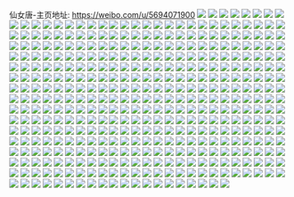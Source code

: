 仙女唐-主页地址: https://weibo.com/u/5694071900 
![](https://wx4.sinaimg.cn/mw2000/006dlKdmgy1h95wf3izntj31z82mzqv6.jpg) 
![](https://wx4.sinaimg.cn/mw2000/006dlKdmgy1h95wf4y7t9j31yn2m74qq.jpg) 
![](https://wx4.sinaimg.cn/mw2000/006dlKdmgy1h95wf6cqvxj321p2qaqv6.jpg) 
![](https://wx4.sinaimg.cn/mw2000/006dlKdmgy1h95wfbhx96j31yt2mfhdu.jpg) 
![](https://wx4.sinaimg.cn/mw2000/006dlKdmgy1h95wf7rrgej320x2p9e82.jpg) 
![](https://wx4.sinaimg.cn/mw2000/006dlKdmgy1h95wfcqci7j31uv2h54qq.jpg) 
![](https://wx4.sinaimg.cn/mw2000/006dlKdmgy1h94osp61q1j321n2q7b2d.jpg) 
![](https://wx4.sinaimg.cn/mw2000/006dlKdmgy1h94osti170j321x2qke85.jpg) 
![](https://wx4.sinaimg.cn/mw2000/006dlKdmgy1h94osy02l8j31xp2kx4qt.jpg) 
![](https://wx4.sinaimg.cn/mw2000/006dlKdmgy1h94ot23s7yj31ye2lux6s.jpg) 
![](https://wx4.sinaimg.cn/mw2000/006dlKdmgy1h94oukuv4xj317d37kx6r.jpg) 
![](https://wx4.sinaimg.cn/mw2000/006dlKdmgy1h94ot9b1kej31vn2i7kjo.jpg) 
![](https://wx4.sinaimg.cn/mw2000/006dlKdmgy1h92mk2swe0j31we2j7e82.jpg) 
![](https://wx4.sinaimg.cn/mw2000/006dlKdmgy1h92mk9wlzej31vr2ice82.jpg) 
![](https://wx4.sinaimg.cn/mw2000/006dlKdmgy1h92ml64i8qj329830aqv7.jpg) 
![](https://wx4.sinaimg.cn/mw2000/006dlKdmgy1h92mktccqdj32c0340kjn.jpg) 
![](https://wx4.sinaimg.cn/mw2000/006dlKdmgy1h92mkehs8lj31zz2nzhdu.jpg) 
![](https://wx4.sinaimg.cn/mw2000/006dlKdmgy1h92mki96gqj31xt2l3kjm.jpg) 
![](https://wx4.sinaimg.cn/mw2000/006dlKdmgy1h90dpwh5nrj32602w0e85.jpg) 
![](https://wx4.sinaimg.cn/mw2000/006dlKdmgy1h90dps8meuj32c02c0u10.jpg) 
![](https://wx4.sinaimg.cn/mw2000/006dlKdmgy1h90dpzuqs6j31sc2dsqv7.jpg) 
![](https://wx4.sinaimg.cn/mw2000/006dlKdmgy1h8z20l6s0vj31wf2j84qs.jpg) 
![](https://wx4.sinaimg.cn/mw2000/006dlKdmgy1h8z20n4qpvj31xz2lb7wk.jpg) 
![](https://wx4.sinaimg.cn/mw2000/006dlKdmgy1h8z20ggc76j31vi2i0u0z.jpg) 
![](https://wx4.sinaimg.cn/mw2000/006dlKdmgy1h8z20esrmwj321q2qanpg.jpg) 
![](https://wx4.sinaimg.cn/mw2000/006dlKdmgy1h8z20jabs4j32c0340kjp.jpg) 
![](https://wx4.sinaimg.cn/mw2000/006dlKdmgy1h8z20rtzh5j31yg2lxe84.jpg) 
![](https://wx4.sinaimg.cn/mw2000/006dlKdmgy1h8z20u8metj325n2vjx6s.jpg) 
![](https://wx4.sinaimg.cn/mw2000/006dlKdmgy1h8z20piw0mj31vp2i91l0.jpg) 
![](https://wx4.sinaimg.cn/mw2000/006dlKdmgy1h8z20wf3arj322n2rjnpg.jpg) 
![](https://wx4.sinaimg.cn/mw2000/006dlKdmgy1h8yt2fji5rj323g2sl4qr.jpg) 
![](https://wx4.sinaimg.cn/mw2000/006dlKdmgy1h8yt2iz2uij321d2pu7wj.jpg) 
![](https://wx4.sinaimg.cn/mw2000/006dlKdmgy1h8yt2nd144j32472tlb2b.jpg) 
![](https://wx4.sinaimg.cn/mw2000/006dlKdmgy1h8yt5ilsc6j31x42k5qv6.jpg) 
![](https://wx4.sinaimg.cn/mw2000/006dlKdmgy1h8xxurj2irj320g2olkjm.jpg) 
![](https://wx4.sinaimg.cn/mw2000/006dlKdmgy1h8xxuvs2ckj31yx2mke82.jpg) 
![](https://wx4.sinaimg.cn/mw2000/006dlKdmgy1h8xxuzxcofj31w12ipe82.jpg) 
![](https://wx4.sinaimg.cn/mw2000/006dlKdmgy1h8xxuyjp9vj31xg2klhdu.jpg) 
![](https://wx4.sinaimg.cn/mw2000/006dlKdmgy1h8xxuu52qxj30xc3p7kjm.jpg) 
![](https://wx4.sinaimg.cn/mw2000/006dlKdmgy1h8xxux6la5j31v22heb2a.jpg) 
![](https://wx4.sinaimg.cn/mw2000/006dlKdmgy1h8xxv1m493j31yv2mhhdu.jpg) 
![](https://wx4.sinaimg.cn/mw2000/006dlKdmgy1h8xxv32apjj320r2p0kjm.jpg) 
![](https://wx4.sinaimg.cn/mw2000/006dlKdmgy1h8xxv4bpphj31uy2ha7wi.jpg) 
![](https://wx4.sinaimg.cn/mw2000/006dlKdmgy1h7px07tvnnj32c03401l0.jpg) 
![](https://wx4.sinaimg.cn/mw2000/006dlKdmgy1h7px0c9bjij320k2oq4qp.jpg) 
![](https://wx4.sinaimg.cn/mw2000/006dlKdmgy1h7px09e6ijj31x12k1hdu.jpg) 
![](https://wx4.sinaimg.cn/mw2000/006dlKdmgy1h7px0dr0vgj32a831m7wi.jpg) 
![](https://wx4.sinaimg.cn/mw2000/006dlKdmgy1h7px043qelj31yg2lyqv5.jpg) 
![](https://wx4.sinaimg.cn/mw2000/006dlKdmgy1h7px0b5048j326k2wqu0y.jpg) 
![](https://wx4.sinaimg.cn/mw2000/006dlKdmgy1h7px0575sij31me25uu0x.jpg) 
![](https://wx4.sinaimg.cn/mw2000/006dlKdmgy1h61x6pwinij32c0340e0p.jpg) 
![](https://wx4.sinaimg.cn/mw2000/006dlKdmgy1h61xq15ckuj32142ph7wj.jpg) 
![](https://wx4.sinaimg.cn/mw2000/006dlKdmgy1h4llxtoxkpj32c0340x6r.jpg) 
![](https://wx4.sinaimg.cn/mw2000/006dlKdmgy1h4llxx5lhrj322x2rwe83.jpg) 
![](https://wx4.sinaimg.cn/mw2000/006dlKdmgy1h4llxyh3jgj322m2rinpe.jpg) 
![](https://wx4.sinaimg.cn/mw2000/006dlKdmgy1h4llxz1qnzj30n00uon66.jpg) 
![](https://wx4.sinaimg.cn/mw2000/006dlKdmgy1h4lly2x3mij33403401l0.jpg) 
![](https://wx4.sinaimg.cn/mw2000/006dlKdmgy1h4llxoxmjvj318x1nwe81.jpg) 
![](https://wx4.sinaimg.cn/mw2000/006dlKdmgy1h3usq2y9y2j30uk58g7wj.jpg) 
![](https://wx4.sinaimg.cn/mw2000/006dlKdmgy1h3uspx4fkcj30xc3pc1ky.jpg) 
![](https://wx4.sinaimg.cn/mw2000/006dlKdmgy1h3utci924rj30xc3pc1ky.jpg) 
![](https://wx4.sinaimg.cn/mw2000/006dlKdmgy1h37ppo1m8ij31ym2m5kjn.jpg) 
![](https://wx4.sinaimg.cn/mw2000/006dlKdmgy1h37pprfyqrj31yz2mnx6r.jpg) 
![](https://wx4.sinaimg.cn/mw2000/006dlKdmgy1h37ppu484fj31z82mzb2b.jpg) 
![](https://wx4.sinaimg.cn/mw2000/006dlKdmgy1h31y8dh9c9j31mg25xu0x.jpg) 
![](https://wx4.sinaimg.cn/mw2000/006dlKdmgy1h31y8gn6r9j31sd2dtkjm.jpg) 
![](https://wx4.sinaimg.cn/mw2000/006dlKdmgy1h31y8khipgj31rh2cnhdu.jpg) 
![](https://wx4.sinaimg.cn/mw2000/006dlKdmgy1h31y8945c8j31su2eg7wi.jpg) 
![](https://wx4.sinaimg.cn/mw2000/006dlKdmgy1h2yhmxvp5zj32c03407wi.jpg) 
![](https://wx4.sinaimg.cn/mw2000/006dlKdmgy1h2yhn0b9saj31ra2cehdt.jpg) 
![](https://wx4.sinaimg.cn/mw2000/006dlKdmgy1h2yhmz04juj31sq2eanpd.jpg) 
![](https://wx4.sinaimg.cn/mw2000/006dlKdmgy1h2yhmw1c2bj326k2wrqv5.jpg) 
![](https://wx4.sinaimg.cn/mw2000/006dlKdmgy1h2yci57hy9j31sc2ds1ky.jpg) 
![](https://wx4.sinaimg.cn/mw2000/006dlKdmgy1h2yci8dewjj31sc2ds7wi.jpg) 
![](https://wx4.sinaimg.cn/mw2000/006dlKdmgy1h2yciljb6gj31sc2dsx6p.jpg) 
![](https://wx4.sinaimg.cn/mw2000/006dlKdmgy1h2yciu0u2cj32c0340npf.jpg) 
![](https://wx4.sinaimg.cn/mw2000/006dlKdmgy1h2ycjk7ceoj32c0340qv6.jpg) 
![](https://wx4.sinaimg.cn/mw2000/006dlKdmgy1h2ycih4lmoj32c0340kjn.jpg) 
![](https://wx4.sinaimg.cn/mw2000/006dlKdmgy1h2x63lx86yj32412tdx6r.jpg) 
![](https://wx4.sinaimg.cn/mw2000/006dlKdmgy1h2x63du0vdj316n1kwnpd.jpg) 
![](https://wx4.sinaimg.cn/mw2000/006dlKdmgy1h2x63hp1f2j32c03407wk.jpg) 
![](https://wx4.sinaimg.cn/mw2000/006dlKdmgy1h2x63r0semj328k2zfb2c.jpg) 
![](https://wx4.sinaimg.cn/mw2000/006dlKdmgy1h2wjho1zatj321h2pznpe.jpg) 
![](https://wx4.sinaimg.cn/mw2000/006dlKdmgy1h2wjvwvk4pj31xp2kytzn.jpg) 
![](https://wx4.sinaimg.cn/mw2000/006dlKdmgy1h2wjhqcre4j31uf2gk7wi.jpg) 
![](https://wx4.sinaimg.cn/mw2000/006dlKdmgy1h2wjhz498hj31m625khdt.jpg) 
![](https://wx4.sinaimg.cn/mw2000/006dlKdmgy1h2wjhl4cqnj32c0340hdu.jpg) 
![](https://wx4.sinaimg.cn/mw2000/006dlKdmgy1h2wji0ojd8j31op28xb29.jpg) 
![](https://wx4.sinaimg.cn/mw2000/006dlKdmgy1h2wjhud731j32c0340kjm.jpg) 
![](https://wx4.sinaimg.cn/mw2000/006dlKdmgy1h2wjw1hwosj32c03404qr.jpg) 
![](https://wx4.sinaimg.cn/mw2000/006dlKdmgy1h2wjhwpaw4j32c03407wi.jpg) 
![](https://wx4.sinaimg.cn/mw2000/006dlKdmgy1h2u0039e9yj323n2su1ky.jpg) 
![](https://wx4.sinaimg.cn/mw2000/006dlKdmgy1h2u004s7t3j321s2qex6p.jpg) 
![](https://wx4.sinaimg.cn/mw2000/006dlKdmgy1h2u0017g6yj31wl2jgx6p.jpg) 
![](https://wx4.sinaimg.cn/mw2000/006dlKdmgy1h2u005shh5j31ux2h8qv5.jpg) 
![](https://wx4.sinaimg.cn/mw2000/006dlKdmgy1h2u0077ijnj31rx2d8kjl.jpg) 
![](https://wx4.sinaimg.cn/mw2000/006dlKdmgy1h2u008ezalj31vn2i7u0x.jpg) 
![](https://wx4.sinaimg.cn/mw2000/006dlKdmgy1h2t5avku0aj32c0340u0y.jpg) 
![](https://wx4.sinaimg.cn/mw2000/006dlKdmgy1h2t5ayvhtaj32c0340x6q.jpg) 
![](https://wx4.sinaimg.cn/mw2000/006dlKdmgy1h2t5at7nx4j31s22dehdu.jpg) 
![](https://wx4.sinaimg.cn/mw2000/006dlKdmgy1h2rxquqv6jj31yl2m4qv6.jpg) 
![](https://wx4.sinaimg.cn/mw2000/006dlKdmgy1h2rxu3b8q5j326w2x6b2a.jpg) 
![](https://wx4.sinaimg.cn/mw2000/006dlKdmgy1h2rxqi4716j320a2oekjm.jpg) 
![](https://wx4.sinaimg.cn/mw2000/006dlKdmgy1h2rxu66ky7j31zu2nsx6p.jpg) 
![](https://wx4.sinaimg.cn/mw2000/006dlKdmgy1h2rxvgomzoj31sc2ds7wi.jpg) 
![](https://wx4.sinaimg.cn/mw2000/006dlKdmgy1h2rxq01m1lj320x2p8u0y.jpg) 
![](https://wx4.sinaimg.cn/mw2000/006dlKdmgy1h2rxqrdpvsj31xl2ksqv6.jpg) 
![](https://wx4.sinaimg.cn/mw2000/006dlKdmgy1h2rxv0vppsj32c0340qv6.jpg) 
![](https://wx4.sinaimg.cn/mw2000/006dlKdmgy1h2rxq9u2msj31wo2jk7wi.jpg) 
![](https://wx4.sinaimg.cn/mw2000/006dlKdmgy1h2qhzltw1qj31ut2h3npd.jpg) 
![](https://wx4.sinaimg.cn/mw2000/006dlKdmgy1h2qhzqztmkj31pf29wqv5.jpg) 
![](https://wx4.sinaimg.cn/mw2000/006dlKdmgy1h2qhzmvkpuj31sq2ebnpd.jpg) 
![](https://wx4.sinaimg.cn/mw2000/006dlKdmgy1h2qhzvkoahj32c0340u0y.jpg) 
![](https://wx4.sinaimg.cn/mw2000/006dlKdmgy1h2qhzps8r3j31vy2il1ky.jpg) 
![](https://wx4.sinaimg.cn/mw2000/006dlKdmgy1h2qhzk3mvgj32c0340x6q.jpg) 
![](https://wx4.sinaimg.cn/mw2000/006dlKdmgy1h2qhzok3bvj31na271npd.jpg) 
![](https://wx4.sinaimg.cn/mw2000/006dlKdmgy1h2qhzsbjqgj31y42lib2a.jpg) 
![](https://wx4.sinaimg.cn/mw2000/006dlKdmgy1h2qhztdxqrj31m625ke81.jpg) 
![](https://wx4.sinaimg.cn/mw2000/006dlKdmgy1h2oaeiroloj32c0340kjn.jpg) 
![](https://wx4.sinaimg.cn/mw2000/006dlKdmgy1h2oae6s4p7j32c0340kjn.jpg) 
![](https://wx4.sinaimg.cn/mw2000/006dlKdmgy1h2oaf1t77qj321l2q4hdu.jpg) 
![](https://wx4.sinaimg.cn/mw2000/006dlKdmgy1h2oag5cr1ij320b2of7wj.jpg) 
![](https://wx4.sinaimg.cn/mw2000/006dlKdmgy1h2oag3ggqaj323a2sdqv6.jpg) 
![](https://wx4.sinaimg.cn/mw2000/006dlKdmgy1h2oagh7zkxj321o2q8qv6.jpg) 
![](https://wx4.sinaimg.cn/mw2000/006dlKdmgy1h2l3cr9o9cj30u00u0tnj.jpg) 
![](https://wx4.sinaimg.cn/mw2000/006dlKdmgy1h2jbydmy3rj31pr2acx6p.jpg) 
![](https://wx4.sinaimg.cn/mw2000/006dlKdmgy1h2jc6h1x64j31ym2m6kjm.jpg) 
![](https://wx4.sinaimg.cn/mw2000/006dlKdmgy1h2jbybz0uij31tl2fhe82.jpg) 
![](https://wx4.sinaimg.cn/mw2000/006dlKdmgy1h2jc2nnfcnj31qo2bkhdu.jpg) 
![](https://wx4.sinaimg.cn/mw2000/006dlKdmgy1h2jby95jeaj31sc2ds4qr.jpg) 
![](https://wx4.sinaimg.cn/mw2000/006dlKdmgy1h2jbyluangj322f2r8b2b.jpg) 
![](https://wx4.sinaimg.cn/mw2000/006dlKdmgy1h2jbyj74stj31ky23x1ky.jpg) 
![](https://wx4.sinaimg.cn/mw2000/006dlKdmgy1h2jc6j10doj32c0340e83.jpg) 
![](https://wx4.sinaimg.cn/mw2000/006dlKdmgy1h2jbygyp4oj32c0340npf.jpg) 
![](https://wx4.sinaimg.cn/mw2000/006dlKdmgy1h2gi2pu6gcj32542uthdv.jpg) 
![](https://wx4.sinaimg.cn/mw2000/006dlKdmgy1h2gi34yu2wj321t2qf7wj.jpg) 
![](https://wx4.sinaimg.cn/mw2000/006dlKdmgy1h2gi3aidvyj322w2rub2b.jpg) 
![](https://wx4.sinaimg.cn/mw2000/006dlKdmgy1h2gi3200aaj32722xehdv.jpg) 
![](https://wx4.sinaimg.cn/mw2000/006dlKdmgy1h2gi2yzrcwj32422tf7wj.jpg) 
![](https://wx4.sinaimg.cn/mw2000/006dlKdmgy1h2gi2u1p91j323w2t74qr.jpg) 
![](https://wx4.sinaimg.cn/mw2000/006dlKdmgy1h2f58km8isj31yf2lwx6q.jpg) 
![](https://wx4.sinaimg.cn/mw2000/006dlKdmgy1h2f58v04coj31wp2jlkjm.jpg) 
![](https://wx4.sinaimg.cn/mw2000/006dlKdmgy1h2f58qomukj321t2qf4qr.jpg) 
![](https://wx4.sinaimg.cn/mw2000/006dlKdmgy1h2f58j12hsj32072o9qv6.jpg) 
![](https://wx4.sinaimg.cn/mw2000/006dlKdmgy1h2f58m7jm8j324t2uf4qr.jpg) 
![](https://wx4.sinaimg.cn/mw2000/006dlKdmgy1h2f58opbhlj31zh2nau0y.jpg) 
![](https://wx4.sinaimg.cn/mw2000/006dlKdmgy1h2ets7ckwxj312h1fb4qp.jpg) 
![](https://wx4.sinaimg.cn/mw2000/006dlKdmgy1h2ets5x5p7j32c0340npf.jpg) 
![](https://wx4.sinaimg.cn/mw2000/006dlKdmgy1h2ets32nloj312h1fa7wh.jpg) 
![](https://wx4.sinaimg.cn/mw2000/006dlKdmgy1h2etsc1l8vj316o1kw7wh.jpg) 
![](https://wx4.sinaimg.cn/mw2000/006dlKdmgy1h2etsav9w2j32022o34qr.jpg) 
![](https://wx4.sinaimg.cn/mw2000/006dlKdmgy1h2ets8xmmqj32c03404qq.jpg) 
![](https://wx4.sinaimg.cn/mw2000/006dlKdmgy1h2b9yv6t39j32al324u0z.jpg) 
![](https://wx4.sinaimg.cn/mw2000/006dlKdmgy1h2b9yz9s81j32c03401l0.jpg) 
![](https://wx4.sinaimg.cn/mw2000/006dlKdmgy1h2b9z1kj5zj32c0340kjn.jpg) 
![](https://wx4.sinaimg.cn/mw2000/006dlKdmgy1h2b9z38lfjj32bv33tu0z.jpg) 
![](https://wx4.sinaimg.cn/mw2000/006dlKdmgy1h2b9z8kqokj32c0340x6q.jpg) 
![](https://wx4.sinaimg.cn/mw2000/006dlKdmgy1h2b9z5yxctj32c0340hdv.jpg) 
![](https://wx4.sinaimg.cn/mw2000/006dlKdmgy1h280jkexxaj31rm2cuhdu.jpg) 
![](https://wx4.sinaimg.cn/mw2000/006dlKdmgy1h280jmij6lj31t72gznpe.jpg) 
![](https://wx4.sinaimg.cn/mw2000/006dlKdmgy1h280jikhmqj31x22k3npe.jpg) 
![](https://wx4.sinaimg.cn/mw2000/006dlKdmgy1h280jraofrj32c0340npf.jpg) 
![](https://wx4.sinaimg.cn/mw2000/006dlKdmgy1h280jtw9m8j326i2wo1kz.jpg) 
![](https://wx4.sinaimg.cn/mw2000/006dlKdmgy1h280jvtpn9j324x2uk1kz.jpg) 
![](https://wx4.sinaimg.cn/mw2000/006dlKdmgy1h26zu93ippj31y82lmu0y.jpg) 
![](https://wx4.sinaimg.cn/mw2000/006dlKdmgy1h26zu6bdaaj328o2zke83.jpg) 
![](https://wx4.sinaimg.cn/mw2000/006dlKdmgy1h26zu2bf2bj32092oc4qr.jpg) 
![](https://wx4.sinaimg.cn/mw2000/006dlKdmgy1h26zurwyxdj32c0340nph.jpg) 
![](https://wx4.sinaimg.cn/mw2000/006dlKdmgy1h26ztkoka0j326q2wznpf.jpg) 
![](https://wx4.sinaimg.cn/mw2000/006dlKdmgy1h26zuj8z9bj32c0340e85.jpg) 
![](https://wx4.sinaimg.cn/mw2000/006dlKdmgy1h26zts2v72j32c03407wj.jpg) 
![](https://wx4.sinaimg.cn/mw2000/006dlKdmgy1h26ztxz682j320b2ofu0y.jpg) 
![](https://wx4.sinaimg.cn/mw2000/006dlKdmgy1h26zuddaggj31r72c9u0y.jpg) 
![](https://wx4.sinaimg.cn/mw2000/006dlKdmgy1h23m860ginj31zp2nk4qq.jpg) 
![](https://wx4.sinaimg.cn/mw2000/006dlKdmgy1h23m82d9dxj31rk2crqv5.jpg) 
![](https://wx4.sinaimg.cn/mw2000/006dlKdmgy1h23m8fpn4fj31v72hlb2a.jpg) 
![](https://wx4.sinaimg.cn/mw2000/006dlKdmgy1h23m8hnycvj31qg2b9qv5.jpg) 
![](https://wx4.sinaimg.cn/mw2000/006dlKdmgy1h22adhfux4j32c03404qs.jpg) 
![](https://wx4.sinaimg.cn/mw2000/006dlKdmgy1h22adktskdj31wq2jme84.jpg) 
![](https://wx4.sinaimg.cn/mw2000/006dlKdmgy1h22adp19jwj328a2z2qv9.jpg) 
![](https://wx4.sinaimg.cn/mw2000/006dlKdmgy1h22adt37ryj327q2ybkjp.jpg) 
![](https://wx4.sinaimg.cn/mw2000/006dlKdmgy1h21gx2t1rzj31t82ezhdt.jpg) 
![](https://wx4.sinaimg.cn/mw2000/006dlKdmgy1h21gx53nu1j327l2y44qq.jpg) 
![](https://wx4.sinaimg.cn/mw2000/006dlKdmgy1h21gxdaiyoj31px2akhdt.jpg) 
![](https://wx4.sinaimg.cn/mw2000/006dlKdmgy1h21gx7j2o4j31px2akb29.jpg) 
![](https://wx4.sinaimg.cn/mw2000/006dlKdmgy1h21gxb6lxbj31t52eue81.jpg) 
![](https://wx4.sinaimg.cn/mw2000/006dlKdmgy1h1vmq84h7mj31y92l7b2b.jpg) 
![](https://wx4.sinaimg.cn/mw2000/006dlKdmgy1h1vmq9r6abj31jv22i7wi.jpg) 
![](https://wx4.sinaimg.cn/mw2000/006dlKdmgy1h1vmq3re3vj321t2qekjn.jpg) 
![](https://wx4.sinaimg.cn/mw2000/006dlKdmgy1h1vmqcygjcj32c0340u0z.jpg) 
![](https://wx4.sinaimg.cn/mw2000/006dlKdmgy1h1pam9yad2j32c033z7wj.jpg) 
![](https://wx4.sinaimg.cn/mw2000/006dlKdmgy1h1pamdtb32j32c033z4qr.jpg) 
![](https://wx4.sinaimg.cn/mw2000/006dlKdmgy1h1pam68iznj32c033z4qr.jpg) 
![](https://wx4.sinaimg.cn/mw2000/006dlKdmgy1h1pamh9yslj32c0340x6q.jpg) 
![](https://wx4.sinaimg.cn/mw2000/006dlKdmgy1h1papb2v0sj31vf2hwhdt.jpg) 
![](https://wx4.sinaimg.cn/mw2000/006dlKdmgy1h1pb8mos3vj3274306b2a.jpg) 
![](https://wx4.sinaimg.cn/mw2000/006dlKdmgy1h1pb8jokx8j32c0340kjm.jpg) 
![](https://wx4.sinaimg.cn/mw2000/006dlKdmgy1h1pb8h38m8j31uk2grkjl.jpg) 
![](https://wx4.sinaimg.cn/mw2000/006dlKdmgy1h1pbeae2cfj32c03407wi.jpg) 
![](https://wx4.sinaimg.cn/mw2000/006dlKdmgy1h1k0v66fruj323s2t1hdw.jpg) 
![](https://wx4.sinaimg.cn/mw2000/006dlKdmgy1h1k0v2aseej32162pkqv7.jpg) 
![](https://wx4.sinaimg.cn/mw2000/006dlKdmgy1h1k0vaku95j31v42hhu0y.jpg) 
![](https://wx4.sinaimg.cn/mw2000/006dlKdmgy1h1k0vesmghj31p629jhdu.jpg) 
![](https://wx4.sinaimg.cn/mw2000/006dlKdmgy1h1k0v7zp1cj32542uthdv.jpg) 
![](https://wx4.sinaimg.cn/mw2000/006dlKdmgy1h1k0uxb93cj31n226qe82.jpg) 
![](https://wx4.sinaimg.cn/mw2000/006dlKdmgy1h1k0uzozlmj31w22iq7wj.jpg) 
![](https://wx4.sinaimg.cn/mw2000/006dlKdmgy1h1k0zmm9zfj31wm2ji1kz.jpg) 
![](https://wx4.sinaimg.cn/mw2000/006dlKdmgy1h1k0whicfbj31v72hlqv6.jpg) 
![](https://wx4.sinaimg.cn/mw2000/006dlKdmgy1h1f73wisxlj316n1kwkjl.jpg) 
![](https://wx4.sinaimg.cn/mw2000/006dlKdmgy1h1f73xr6tzj316x1kwkjl.jpg) 
![](https://wx4.sinaimg.cn/mw2000/006dlKdmgy1h1f73zki6fj31uy2hau0z.jpg) 
![](https://wx4.sinaimg.cn/mw2000/006dlKdmgy1h1f73v23gej31xu2l41l0.jpg) 
![](https://wx4.sinaimg.cn/mw2000/006dlKdmgy1h0gjg9d4msj32c02c04qq.jpg) 
![](https://wx4.sinaimg.cn/mw2000/006dlKdmgy1h0gjg85j59j32c02c01ky.jpg) 
![](https://wx4.sinaimg.cn/mw2000/006dlKdmgy1h0gjgaho8pj32c02c0u0x.jpg) 
![](https://wx4.sinaimg.cn/mw2000/006dlKdmgy1h0gjgcbwgqj32c02c0u0x.jpg) 
![](https://wx4.sinaimg.cn/mw2000/006dlKdmgy1h09l1s3uaej31rp2cxkjl.jpg) 
![](https://wx4.sinaimg.cn/mw2000/006dlKdmgy1h09l1fec12j32dc35skjn.jpg) 
![](https://wx4.sinaimg.cn/mw2000/006dlKdmgy1h09l1l887oj32632w3hdu.jpg) 
![](https://wx4.sinaimg.cn/mw2000/006dlKdmgy1h09l1oh974j32db35se83.jpg) 
![](https://wx4.sinaimg.cn/mw2000/006dlKdmgy1h09l194p1hj32c033ynpf.jpg) 
![](https://wx4.sinaimg.cn/mw2000/006dlKdmgy1h09l1k1c3xj323u35se82.jpg) 
![](https://wx4.sinaimg.cn/mw2000/006dlKdmgy1h09l1r2psuj323u35r1kz.jpg) 
![](https://wx4.sinaimg.cn/mw2000/006dlKdmgy1h09l1itasfj32dq35s4qs.jpg) 
![](https://wx4.sinaimg.cn/mw2000/006dlKdmgy1h09l1cf9mfj32dq35s7wk.jpg) 
![](https://wx4.sinaimg.cn/mw2000/006dlKdmgy1gzxz6c0n8fj323u35se81.jpg) 
![](https://wx4.sinaimg.cn/mw2000/006dlKdmgy1gzxz6cuzdbj31z42ufb29.jpg) 
![](https://wx4.sinaimg.cn/mw2000/006dlKdmgy1gyhj83de26j31k02ih7wh.jpg) 
![](https://wx4.sinaimg.cn/mw2000/006dlKdmgy1gyhj8c0tzwj31kw2jwe81.jpg) 
![](https://wx4.sinaimg.cn/mw2000/006dlKdmgy1gyhj7opviuj31kw2jwe81.jpg) 
![](https://wx4.sinaimg.cn/mw2000/006dlKdmgy1gyhj7wtv14j31bh21re4m.jpg) 
![](https://wx4.sinaimg.cn/mw2000/006dlKdmgy1gyhj7uxlhuj334033y7wj.jpg) 
![](https://wx4.sinaimg.cn/mw2000/006dlKdmgy1gyhj7zk2doj31dj2811kx.jpg) 
![](https://wx4.sinaimg.cn/mw2000/006dlKdmgy1gyhj88mx0lj31kw2jwb29.jpg) 
![](https://wx4.sinaimg.cn/mw2000/006dlKdmgy1gyhj89prwvj30tm1bun8w.jpg) 
![](https://wx4.sinaimg.cn/mw2000/006dlKdmgy1gyhj863kymj31k02ihb29.jpg) 
![](https://wx4.sinaimg.cn/mw2000/006dlKdmgy1gxd2iycispj315o3h27wi.jpg) 
![](https://wx4.sinaimg.cn/mw2000/006dlKdmgy1gxd2j3ey03j315o3h0qv5.jpg) 
![](https://wx4.sinaimg.cn/mw2000/006dlKdmgy1gxd2iwhlfjj315o3c77wi.jpg) 
![](https://wx4.sinaimg.cn/mw2000/006dlKdmgy1gxd2j228xgj315o3d94qq.jpg) 
![](https://wx4.sinaimg.cn/mw2000/006dlKdmgy1gxd2itwa6ij315o3h4npe.jpg) 
![](https://wx4.sinaimg.cn/mw2000/006dlKdmgy1gxd2j0g1b9j315o3h47wj.jpg) 
![](https://wx4.sinaimg.cn/mw2000/006dlKdmgy1gxd2iuur50j315o3h01bf.jpg) 
![](https://wx4.sinaimg.cn/mw2000/006dlKdmgy1gxd2irmlhej315o30r7wh.jpg) 
![](https://wx4.sinaimg.cn/mw2000/006dlKdmgy1gxd2j4pr0lj323t32e7wh.jpg) 
![](https://wx4.sinaimg.cn/mw2000/006dlKdmgy1gwvq2wcb4lj315o334hdt.jpg) 
![](https://wx4.sinaimg.cn/mw2000/006dlKdmgy1gwvq2uijj0j315o3344qp.jpg) 
![](https://wx4.sinaimg.cn/mw2000/006dlKdmgy1gwvq2ymn8jj315o2zy7wi.jpg) 
![](https://wx4.sinaimg.cn/mw2000/006dlKdmgy1gwvq2ss3rjj315o334hdu.jpg) 
![](https://wx4.sinaimg.cn/mw2000/006dlKdmgy1gwn5u2kfh6j30xc3pc1ky.jpg) 
![](https://wx4.sinaimg.cn/mw2000/006dlKdmgy1gwn5tytbe3j30xc3ole82.jpg) 
![](https://wx4.sinaimg.cn/mw2000/006dlKdmgy1gwn5u0fz8hj30xc3tix6p.jpg) 
![](https://wx4.sinaimg.cn/mw2000/006dlKdmgy1gvanefnomij61o0280b2902.jpg) 
![](https://wx4.sinaimg.cn/mw2000/006dlKdmgy1gvanemtpcwj61o0280b2902.jpg) 
![](https://wx4.sinaimg.cn/mw2000/006dlKdmgy1gvanelx6edj61o0280b2902.jpg) 
![](https://wx4.sinaimg.cn/mw2000/006dlKdmgy1gvaneerpznj61o0280b2902.jpg) 
![](https://wx4.sinaimg.cn/mw2000/006dlKdmgy1gvanejwn64j61o0280e8102.jpg) 
![](https://wx4.sinaimg.cn/mw2000/006dlKdmgy1gvaneicxqbj61o0280b2902.jpg) 
![](https://wx4.sinaimg.cn/mw2000/006dlKdmgy1gvanehejyvj61o0280e8102.jpg) 
![](https://wx4.sinaimg.cn/mw2000/006dlKdmgy1gvanegi4k9j61o0280b2902.jpg) 
![](https://wx4.sinaimg.cn/mw2000/006dlKdmgy1gvanej61tpj61o0280b2902.jpg) 
![](https://wx4.sinaimg.cn/mw2000/006dlKdmgy1gsej1km7olj31ss21mttm.jpg) 
![](https://wx4.sinaimg.cn/mw2000/006dlKdmgy1gsej1mclngj32c0340aq0.jpg) 
![](https://wx4.sinaimg.cn/mw2000/006dlKdmgy1gsej1p9jcrj32c02tl7vh.jpg) 
![](https://wx4.sinaimg.cn/mw2000/006dlKdmgy1gsej1s45qjj32bp2ywkdc.jpg) 
![](https://wx4.sinaimg.cn/mw2000/006dlKdmgy1gsej1uf5zqj323x2iah5z.jpg) 
![](https://wx4.sinaimg.cn/mw2000/006dlKdmgy1gsej2d0fmwj327k2s31l4.jpg) 
![](https://wx4.sinaimg.cn/mw2000/006dlKdmgy1gsej26fbq3j325p2trnpj.jpg) 
![](https://wx4.sinaimg.cn/mw2000/006dlKdmgy1gsej2wqz8aj325i2wn1l4.jpg) 
![](https://wx4.sinaimg.cn/mw2000/006dlKdmgy1gsej2q1nd1j31yc2ni1l3.jpg) 
![](https://wx4.sinaimg.cn/mw2000/006dlKdmgy1gs0hjv6p33j62c0340npj02.jpg) 
![](https://wx4.sinaimg.cn/mw2000/006dlKdmgy1gs0hjywt3yj32c033znpi.jpg) 
![](https://wx4.sinaimg.cn/mw2000/006dlKdmgy1gs0hk182o5j31vn2egb2d.jpg) 
![](https://wx4.sinaimg.cn/mw2000/006dlKdmgy1gs0hmxojq1j32c0340e6s.jpg) 
![](https://wx4.sinaimg.cn/mw2000/006dlKdmgy1gs0hk4572fj32c03401l3.jpg) 
![](https://wx4.sinaimg.cn/mw2000/006dlKdmgy1gs0hk6wamjj32c03401ky.jpg) 
![](https://wx4.sinaimg.cn/mw2000/006dlKdmgy1grzjt6r664j324g2x14h7.jpg) 
![](https://wx4.sinaimg.cn/mw2000/006dlKdmgy1grzjt86hu2j325j2q41kx.jpg) 
![](https://wx4.sinaimg.cn/mw2000/006dlKdmgy1grzjt37pinj325p2x2qq2.jpg) 
![](https://wx4.sinaimg.cn/mw2000/006dlKdmgy1grzjt0k6bej325s2yjx0f.jpg) 
![](https://wx4.sinaimg.cn/mw2000/006dlKdmgy1grzjszu0fuj32c0340kjr.jpg) 
![](https://wx4.sinaimg.cn/mw2000/006dlKdmgy1grzjt5qajlj61ln27jqip02.jpg) 
![](https://wx4.sinaimg.cn/mw2000/006dlKdmgy1grzjt4nbywj31s62dqh1x.jpg) 
![](https://wx4.sinaimg.cn/mw2000/006dlKdmgy1grzjtb0d30j32c03404qu.jpg) 
![](https://wx4.sinaimg.cn/mw2000/006dlKdmgy1grzjt1t6j7j31re2e44b4.jpg) 
![](https://wx4.sinaimg.cn/mw2000/006dlKdmgy1grtd32v15mj324g35su13.jpg) 
![](https://wx4.sinaimg.cn/mw2000/006dlKdmgy1grtd38u6q9j323t319x6u.jpg) 
![](https://wx4.sinaimg.cn/mw2000/006dlKdmgy1grtd3gmk2xj323t35su13.jpg) 
![](https://wx4.sinaimg.cn/mw2000/006dlKdmgy1grtd3s97whj323u35sx6u.jpg) 
![](https://wx4.sinaimg.cn/mw2000/006dlKdmgy1grtd2vj89kj31wt2p6x6s.jpg) 
![](https://wx4.sinaimg.cn/mw2000/006dlKdmgy1grtd4gptinj323t2z4b2g.jpg) 
![](https://wx4.sinaimg.cn/mw2000/006dlKdmgy1grtd4cy763j3221327npj.jpg) 
![](https://wx4.sinaimg.cn/mw2000/006dlKdmgy1grtd3yrruzj323t2sa1l4.jpg) 
![](https://wx4.sinaimg.cn/mw2000/006dlKdmgy1grtd4639o0j322432bqvb.jpg) 
![](https://wx4.sinaimg.cn/mw2000/006dlKdmgy1grp5z9ykcbj31re2k4tqf.jpg) 
![](https://wx4.sinaimg.cn/mw2000/006dlKdmgy1grp5zb4oc7j322l2ure4r.jpg) 
![](https://wx4.sinaimg.cn/mw2000/006dlKdmgy1grp5zdklybj31og2bq1bc.jpg) 
![](https://wx4.sinaimg.cn/mw2000/006dlKdmgy1grp5zepg0bj31pz2eowzu.jpg) 
![](https://wx4.sinaimg.cn/mw2000/006dlKdmgy1grp5zg2dhtj31y02pnqtm.jpg) 
![](https://wx4.sinaimg.cn/mw2000/006dlKdmgy1grp5zi8h2mj323q2qc7wh.jpg) 
![](https://wx4.sinaimg.cn/mw2000/006dlKdmgy1grh4utuo8cj31k0340npf.jpg) 
![](https://wx4.sinaimg.cn/mw2000/006dlKdmgy1grh4v30a0uj315z33znpf.jpg) 
![](https://wx4.sinaimg.cn/mw2000/006dlKdmgy1grh4uyzrf2j31k0340qv7.jpg) 
![](https://wx4.sinaimg.cn/mw2000/006dlKdmgy1grh4upm318j31c0341u0z.jpg) 
![](https://wx4.sinaimg.cn/mw2000/006dlKdmgy1grh4v6nsbuj31cv3407wi.jpg) 
![](https://wx4.sinaimg.cn/mw2000/006dlKdmgy1grh4vala20j31cl33ze82.jpg) 
![](https://wx4.sinaimg.cn/mw2000/006dlKdmgy1grh4wxe95uj32c02c04qp.jpg) 
![](https://wx4.sinaimg.cn/mw2000/006dlKdmgy1grh4x08agmj32c02c0b1i.jpg) 
![](https://wx4.sinaimg.cn/mw2000/006dlKdmgy1grh4y6rhcij32c02c04qp.jpg) 
![](https://wx4.sinaimg.cn/mw2000/006dlKdmgy1gr68wxm8yzj32c0340nlx.jpg) 
![](https://wx4.sinaimg.cn/mw2000/006dlKdmgy1gr68wztuerj31pe2fg19d.jpg) 
![](https://wx4.sinaimg.cn/mw2000/006dlKdmgy1gr68x188q4j323q2mz7nw.jpg) 
![](https://wx4.sinaimg.cn/mw2000/006dlKdmgy1gr68nqjn8vj325y1x9npd.jpg) 
![](https://wx4.sinaimg.cn/mw2000/006dlKdmgy1gr68nsm1jyj320h2h0u0x.jpg) 
![](https://wx4.sinaimg.cn/mw2000/006dlKdmgy1gr68nvcmrgj32c0340e83.jpg) 
![](https://wx4.sinaimg.cn/mw2000/006dlKdmgy1gr68ny4ujxj329v2y9e82.jpg) 
![](https://wx4.sinaimg.cn/mw2000/006dlKdmgy1gr3se2yk0bj30n00uonag.jpg) 
![](https://wx4.sinaimg.cn/mw2000/006dlKdmgy1gr3se3mrs2j30n00uoakl.jpg) 
![](https://wx4.sinaimg.cn/mw2000/006dlKdmgy1gr3se7btaij32c033y7wi.jpg) 
![](https://wx4.sinaimg.cn/mw2000/006dlKdmgy1gr3se91l07j32c032zu0x.jpg) 
![](https://wx4.sinaimg.cn/mw2000/006dlKdmgy1gr3sear523j31k033yx6p.jpg) 
![](https://wx4.sinaimg.cn/mw2000/006dlKdmgy1gr3se1ii4vj30n01dq7f3.jpg) 
![](https://wx4.sinaimg.cn/mw2000/006dlKdmgy1gr3see2o2mj31k033yb2a.jpg) 
![](https://wx4.sinaimg.cn/mw2000/006dlKdmgy1gpotvi3x55j322l2rh7wm.jpg) 
![](https://wx4.sinaimg.cn/mw2000/006dlKdmgy1gpotvrqqq6j32202qqu13.jpg) 
![](https://wx4.sinaimg.cn/mw2000/006dlKdmgy1gpotvklatzj324j2qyhdx.jpg) 
![](https://wx4.sinaimg.cn/mw2000/006dlKdmgy1gpotvnjd86j324q2y9qva.jpg) 
![](https://wx4.sinaimg.cn/mw2000/006dlKdmgy1gpotw73kk4j32102pdu12.jpg) 
![](https://wx4.sinaimg.cn/mw2000/006dlKdmgy1gpotvvttwnj32c0340npn.jpg) 
![](https://wx4.sinaimg.cn/mw2000/006dlKdmgy1gpotw05y35j323h2sokjs.jpg) 
![](https://wx4.sinaimg.cn/mw2000/006dlKdmgy1gpotw4adz1j31qz2c01l3.jpg) 
![](https://wx4.sinaimg.cn/mw2000/006dlKdmgy1gpotw8pl50j32c03401ky.jpg) 
![](https://wx4.sinaimg.cn/mw2000/006dlKdmgy1gp9utcrvw5j30n01pcalw.jpg) 
![](https://wx4.sinaimg.cn/mw2000/006dlKdmgy1gp9uth1o5mj30n01ejguc.jpg) 
![](https://wx4.sinaimg.cn/mw2000/006dlKdmgy1gp9utcdazpj30n01pcn9z.jpg) 
![](https://wx4.sinaimg.cn/mw2000/006dlKdmgy1gp9utgmjf8j30n01pcqfy.jpg) 
![](https://wx4.sinaimg.cn/mw2000/006dlKdmgy1gp9utf54uuj32c03404qv.jpg) 
![](https://wx4.sinaimg.cn/mw2000/006dlKdmgy1gp9utd5fqyj30n01pcwqf.jpg) 
![](https://wx4.sinaimg.cn/mw2000/006dlKdmgy1gp9utdk74xj30n01hnwoj.jpg) 
![](https://wx4.sinaimg.cn/mw2000/006dlKdmgy1gp9utfqlb5j30n01pc7es.jpg) 
![](https://wx4.sinaimg.cn/mw2000/006dlKdmgy1gp9utg7ui8j30n01pcwrs.jpg) 
![](https://wx4.sinaimg.cn/mw2000/006dlKdmgy1goqvu1pgwrj32c0340npd.jpg) 
![](https://wx4.sinaimg.cn/mw2000/006dlKdmgy1goqvu4iorbj32c0340hdt.jpg) 
![](https://wx4.sinaimg.cn/mw2000/006dlKdmgy1goqvu6v7zzj32c02c0b29.jpg) 
![](https://wx4.sinaimg.cn/mw2000/006dlKdmgy1goqvu8z0vij32c02c0n7e.jpg) 
![](https://wx4.sinaimg.cn/mw2000/006dlKdmgy1goqvubnr7kj32c02c0kjl.jpg) 
![](https://wx4.sinaimg.cn/mw2000/006dlKdmgy1goqvufs3suj33402c0u0x.jpg) 
![](https://wx4.sinaimg.cn/mw2000/006dlKdmgy1gojyzv4nwfj30n01dqk2k.jpg) 
![](https://wx4.sinaimg.cn/mw2000/006dlKdmgy1gojyzvwz07j30n01ncqmm.jpg) 
![](https://wx4.sinaimg.cn/mw2000/006dlKdmgy1gojyzwdrv1j30n01bx461.jpg) 
![](https://wx4.sinaimg.cn/mw2000/006dlKdmgy1gojyzwvheuj30n01pcqdk.jpg) 
![](https://wx4.sinaimg.cn/mw2000/006dlKdmgy1gojyzxdaagj30n01rjdsf.jpg) 
![](https://wx4.sinaimg.cn/mw2000/006dlKdmgy1gojyzxwyzlj30n01odtks.jpg) 
![](https://wx4.sinaimg.cn/mw2000/006dlKdmgy1gojyzyk4yoj30n01pcgyu.jpg) 
![](https://wx4.sinaimg.cn/mw2000/006dlKdmgy1gojyztsyt6j32c02c0nf8.jpg) 
![](https://wx4.sinaimg.cn/mw2000/006dlKdmgy1gojyzz3o5wj32c02c0nc8.jpg) 
![](https://wx4.sinaimg.cn/mw2000/006dlKdmgy1gntaeycibnj30n01qatnp.jpg) 
![](https://wx4.sinaimg.cn/mw2000/006dlKdmgy1gntaf190x1j30n01qa7pu.jpg) 
![](https://wx4.sinaimg.cn/mw2000/006dlKdmgy1gntaf2pqe4j30n01cvdq9.jpg) 
![](https://wx4.sinaimg.cn/mw2000/006dlKdmgy1gntafqq0kxj30n01qadv0.jpg) 
![](https://wx4.sinaimg.cn/mw2000/006dlKdmgy1gntaf4dw3hj30n01qaapp.jpg) 
![](https://wx4.sinaimg.cn/mw2000/006dlKdmgy1gntaqayjorj30n01qa4dk.jpg) 
![](https://wx4.sinaimg.cn/mw2000/006dlKdmgy1gntaqcjz54j30n01tadx9.jpg) 
![](https://wx4.sinaimg.cn/mw2000/006dlKdmgy1gntafd1xzrj32c0340hdu.jpg) 
![](https://wx4.sinaimg.cn/mw2000/006dlKdmgy1gntaf74b85j325b31o1kx.jpg) 
![](https://wx4.sinaimg.cn/mw2000/006dlKdmgy1gn1geq5rd5j323u35s7wh.jpg) 
![](https://wx4.sinaimg.cn/mw2000/006dlKdmgy1gn1gekzs9aj323u35s4qp.jpg) 
![](https://wx4.sinaimg.cn/mw2000/006dlKdmgy1gn1gejbfzkj323u35s4qp.jpg) 
![](https://wx4.sinaimg.cn/mw2000/006dlKdmgy1gn1gfx1u7wj33344mou0x.jpg) 
![](https://wx4.sinaimg.cn/mw2000/006dlKdmgy1gn1gg2213qj33344mohdu.jpg) 
![](https://wx4.sinaimg.cn/mw2000/006dlKdmgy1gn1gen8im3j323u35sqv5.jpg) 
![](https://wx4.sinaimg.cn/mw2000/006dlKdmgy1gn1geolrtaj323u35s4qp.jpg) 
![](https://wx4.sinaimg.cn/mw2000/006dlKdmgy1gn1geu304lj325s35skjl.jpg) 
![](https://wx4.sinaimg.cn/mw2000/006dlKdmgy1gn1ges4ngoj323u35sx6p.jpg) 
![](https://wx4.sinaimg.cn/mw2000/006dlKdmgy1gmtzd5x2x9j320k2upkjl.jpg) 
![](https://wx4.sinaimg.cn/mw2000/006dlKdmgy1gmtzd81w8jj323u35shdt.jpg) 
![](https://wx4.sinaimg.cn/mw2000/006dlKdmgy1gmtzdavhw9j335s2eq7wi.jpg) 
![](https://wx4.sinaimg.cn/mw2000/006dlKdmgy1gmtzdcxa9oj32062yfhdt.jpg) 
![](https://wx4.sinaimg.cn/mw2000/006dlKdmgy1gmtzd356y6j323u35s7wh.jpg) 
![](https://wx4.sinaimg.cn/mw2000/006dlKdmgy1gmtzdhw0itj323u35snpd.jpg) 
![](https://wx4.sinaimg.cn/mw2000/006dlKdmgy1gmtzilu0xqj323u35snpd.jpg) 
![](https://wx4.sinaimg.cn/mw2000/006dlKdmgy1gmtzdf6ppnj323u35skjl.jpg) 
![](https://wx4.sinaimg.cn/mw2000/006dlKdmgy1gmtziq9wvqj33rc3344qr.jpg) 
![](https://wx4.sinaimg.cn/mw2000/006dlKdmgy1gmeeaclhvgj31xg2hp7wh.jpg) 
![](https://wx4.sinaimg.cn/mw2000/006dlKdmgy1gmeeaheixhj32c02zfqnh.jpg) 
![](https://wx4.sinaimg.cn/mw2000/006dlKdmgy1gmeeaox39ij31y12eqx59.jpg) 
![](https://wx4.sinaimg.cn/mw2000/006dlKdmgy1gmeeatzp7zj31sc2cae2m.jpg) 
![](https://wx4.sinaimg.cn/mw2000/006dlKdmgy1gmeeb3n6edj32c0340hdt.jpg) 
![](https://wx4.sinaimg.cn/mw2000/006dlKdmgy1gmeeay4o70j31pw2eanli.jpg) 
![](https://wx4.sinaimg.cn/mw2000/006dlKdmgy1gmeea6ebtxj33402c0u0y.jpg) 
![](https://wx4.sinaimg.cn/mw2000/006dlKdmgy1gmeeb7rpaej31bk1bkavw.jpg) 
![](https://wx4.sinaimg.cn/mw2000/006dlKdmgy1gmeebfw7fnj31k033y4qq.jpg) 
![](https://wx4.sinaimg.cn/mw2000/006dlKdmgy1glptyz1sbpj30u0140wwm.jpg) 
![](https://wx4.sinaimg.cn/mw2000/006dlKdmly1glptxjidazj30u0140ww8.jpg) 
![](https://wx4.sinaimg.cn/mw2000/006dlKdmgy1ghurtt3al8j32c0340hdx.jpg) 
![](https://wx4.sinaimg.cn/mw2000/006dlKdmgy1ghuru0zmfmj32c0340qv9.jpg) 
![](https://wx4.sinaimg.cn/mw2000/006dlKdmgy1ghuru7r37tj32c03404qt.jpg) 
![](https://wx4.sinaimg.cn/mw2000/006dlKdmgy1ggm03ctc9uj32c02c0qv5.jpg) 
![](https://wx4.sinaimg.cn/mw2000/006dlKdmgy1gglzzobq30j32c02c0qv5.jpg) 
![](https://wx4.sinaimg.cn/mw2000/006dlKdmgy1gglzzpqikej30qo0vh0wy.jpg) 
![](https://wx4.sinaimg.cn/mw2000/006dlKdmgy1ge0qli6brkj31w02iokjn.jpg) 
![](https://wx4.sinaimg.cn/mw2000/006dlKdmgy1ge0ql5hbd6j31w02ionpf.jpg) 
![](https://wx4.sinaimg.cn/mw2000/006dlKdmgy1ge0ql3ktzrj31w02iohdv.jpg) 
